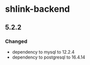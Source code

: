 # shlink-backend

## 5.2.2

### Changed

- dependency to mysql to 12.2.4
- dependency to postgresql to 16.4.14
